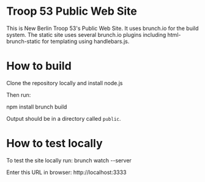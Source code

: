 # Troop 53 Public Web Site
This is New Berlin Troop 53's Public Web Site.  It uses brunch.io for 
the build system.  The static site uses several brunch.io plugins including
html-brunch-static for templating using handlebars.js.

# How to build
Clone the repository locally and install node.js

Then run:

npm install
brunch build

Output should be in a directory called `public`.

# How to test locally
To test the site locally run:
brunch watch --server

Enter this URL in browser:
http://localhost:3333

